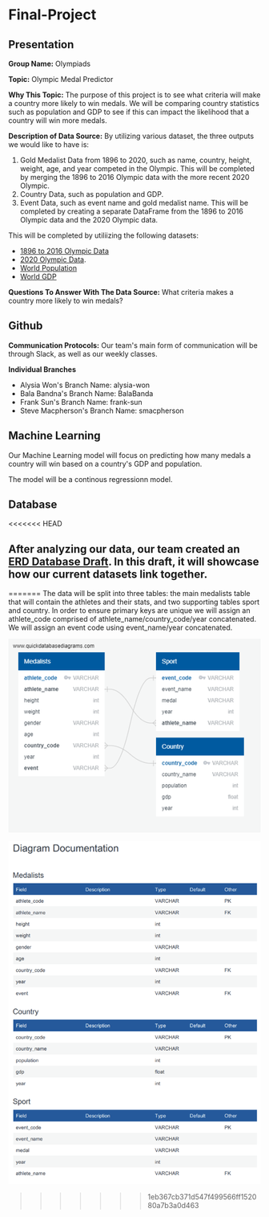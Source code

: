 # Final-Project

## Presentation

**Group Name:** Olympiads

**Topic:** Olympic Medal Predictor 

**Why This Topic:** The purpose of this project is to see what criteria will make a country more likely to win medals. We will be comparing country statistics such as population and GDP to see if this can impact the likelihood that a country will win more medals.

**Description of Data Source:** By utilizing various dataset, the three outputs we would like to have is:
1. Gold Medalist Data from 1896 to 2020, such as name, country, height, weight, age, and year competed in the Olympic. This will be completed by merging the 1896 to 2016 Olympic data with the more recent 2020 Olympic.
2. Country Data, such as population and GDP.
3. Event Data, such as event name and gold medalist name. This will be completed by creating a separate DataFrame from the 1896 to 2016 Olympic data and the 2020 Olympic data.

This will be completed by utiliizing the following datasets:
- <a href="Resources/120 Years Of Olympic Data">1896 to 2016 Olympic Data</a>
- <a href="Resources/2021 Olympics">2020 Olympic Data</a>.
- <a href="Resources/World Population">World Population</a>
- <a href="Resources/World GDP">World GDP</a>

**Questions To Answer With The Data Source:** What criteria makes a country more likely to win medals?

## Github

**Communication Protocols:** Our team's main form of communication will be through Slack, as well as our weekly classes.

**Individual Branches**
- Alysia Won's Branch Name: alysia-won
- Bala Bandna's Branch Name: BalaBanda
- Frank Sun's Branch Name: frank-sun
- Steve Macpherson's Branch Name: smacpherson

## Machine Learning

Our Machine Learning model will focus on predicting how many medals a country will win based on a country's GDP and population.

The model will be a continous regressionn model.

## Database
<<<<<<< HEAD

## After analyzing our data, our team created an <a href="Database/ERD.png">ERD Database Draft</a>. In this draft, it will showcase how our current datasets link together.
=======
The data will be split into three tables: the main medalists table that will contain the athletes and their stats, and two supporting tables sport and country. In order to ensure primary keys are unique we will assign an athlete_code comprised of athlete_name/country_code/year concatenated. We will assign an event code using event_name/year concatenated.

![ERD](https://github.com/alysiawon/Final-Project/blob/smacpherson/DB/ERD.png)

![ERDtables](https://github.com/alysiawon/Final-Project/blob/smacpherson/DB/ERDtables.PNG)
>>>>>>> 1eb367cb371d547f499566ff152080a7b3a0d463
